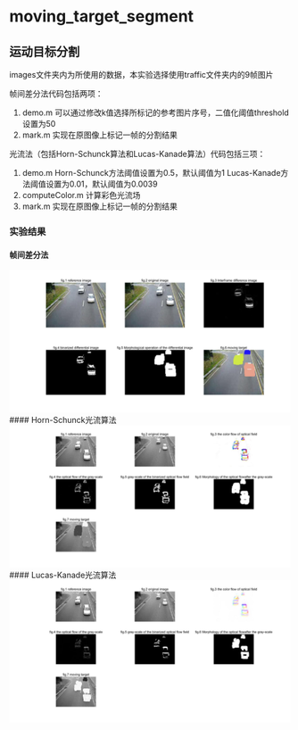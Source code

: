 # moving_target_segment
## 运动目标分割

images文件夹内为所使用的数据，本实验选择使用traffic文件夹内的9帧图片

帧间差分法代码包括两项：
1. demo.m 
  可以通过修改k值选择所标记的参考图片序号，二值化阈值threshold设置为50
2. mark.m 
  实现在原图像上标记一帧的分割结果

光流法（包括Horn-Schunck算法和Lucas-Kanade算法）代码包括三项：
1. demo.m
  Horn-Schunck方法阈值设置为0.5，默认阈值为1
  Lucas-Kanade方法阈值设置为0.01，默认阈值为0.0039
2. computeColor.m 
  计算彩色光流场
3. mark.m 
  实现在原图像上标记一帧的分割结果

### 实验结果

#### 帧间差分法
<img src="framedifferential/figure.jpg">
#### Horn-Schunck光流算法
<img src="opticflow/figure.jpg" >
#### Lucas-Kanade光流算法
<img src="opticflow/figure2.jpg">


